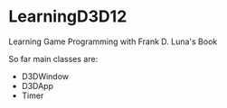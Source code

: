 # LearningD3D12
Learning Game Programming with Frank D. Luna's Book

So far main classes are:  
- D3DWindow  
- D3DApp  
- Timer  
